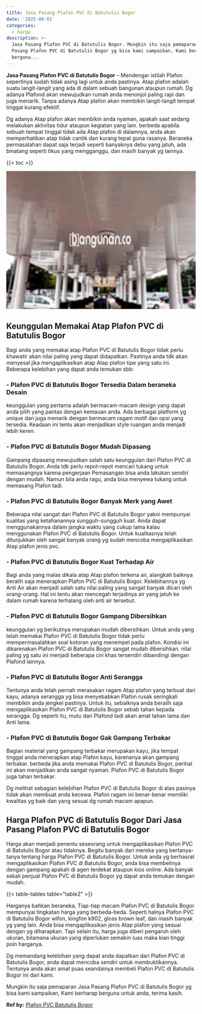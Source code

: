 ```yaml
---
title: Jasa Pasang Plafon PVC di Batutulis Bogor
date: '2025-08-01'
categories:
  - harga
description: >-
  Jasa Pasang Plafon PVC di Batutulis Bogor. Mungkin itu saja pemaparan Jasa
  Pasang Plafon PVC di Batutulis Bogor yg bisa kami sampaikan, Kami berharap
  berguna...
---
```


**Jasa Pasang Plafon PVC di Batutulis Bogor** – Mendengar istilah Plafon sepertinya sudah tidak asing lagi untuk anda pastinya. Atap plafon adalah suatu langit-langit yang ada di dalam sebuah bangunan ataupun rumah. Dg adanya Plafond akan mewujudkan rumah anda menonjol paling rapi dan juga menarik. Tanpa adanya Atap plafon akan membikin langit-langit tempat tinggal kurang efektif.

Dg adanya Atap plafon akan membikin anda nyaman, apakah saat sedang melakukan aktivitas tidur ataupun kegiatan yang lain. berbeda apabila sebuah tempat tinggal tidak ada Atap plafon di dalamnya, anda akan memperhatikan atap tidak cantik dan kurang tepat guna rasanya. Beraneka permasalahan dapat saja terjadi seperti banyaknya debu yang jatuh, ada binatang seperti tikus yang mengganggu, dan masih banyak yg lainnya.

{{< toc >}}

![Jasa Pasang Plafon PVC di Batutulis Bogor](/images/flafond-pvc-murah27.png)

## Keunggulan Memakai Atap Plafon PVC di Batutulis Bogor

Bagi anda yang memakai atap Plafon PVC di Batutulis Bogor tidak perlu khawatir akan nilai paling yang dapat didapatkan. Pastinya anda tdk akan menyesal jika mengaplikasikan atap Atap plafon tipe yang satu ini. Beberapa kelebihan yang dapat anda temukan sbb:

### \- Plafon PVC di Batutulis Bogor Tersedia Dalam beraneka Desain

keunggulan yang pertama adalah bermacam-macam design yang dapat anda pilih yang pantas dengan kemauan anda. Ada berbagai platform yg unique dan juga menarik dengan bermacam ragam motif dan opsi yang tersedia. Keadaan ini tentu akan menjadikan style ruangan anda menjadi lebih keren.

### \- Plafon PVC di Batutulis Bogor Mudah Dipasang

Gampang dipasang mewujudkan salah satu keunggulan dari Plafon PVC di Batutulis Bogor. Anda tdk perlu repot-repot mencari tukang untuk memasangnya karena pengerjaan Pemasangan bisa anda lakukan sendiri dengan mudah. Namun bila anda ragu, anda bisa menyewa tukang untuk memasang Plafon tadi.

### \- Plafon PVC di Batutulis Bogor Banyak Merk yang Awet

Beberapa nilai sangat dari Plafon PVC di Batutulis Bogor yakni mempunyai kualitas yang ketahanannya sungguh-sungguh kuat. Anda dapat menggunakannya dalam jangka waktu yang cukup lama kalau menggunakan Plafon PVC di Batutulis Bogor. Untuk kualitasnya telah ditunjukkan oleh sangat banyak orang yg sudah mencoba mengaplikasikan Atap plafon jenis pvc.

### \- Plafon PVC di Batutulis Bogor Kuat Terhadap Air

Bagi anda yang malas dikala atap Atap plafon terkena air, alangkah baiknya beralih saja menerapkan Plafon PVC di Batutulis Bogor. Kelebihannya yg Anti Air akan menjadi salah satu nilai paling yang sangat banyak dicari oleh orang-orang. Hal ini tentu akan mencegah terjadinya air yang jatuh ke dalam rumah karena terhalang oleh anti air tersebut.

### \- Plafon PVC di Batutulis Bogor Gampang Dibersihkan

keunggulan yg berikutnya merupakan mudah dibersihkan. Untuk anda yang telah memakai Plafon PVC di Batutulis Bogor tidak perlu mempermasalahkan soal kotoran yang menempel pada plafon. Kondisi ini dikarenakan Plafon PVC di Batutulis Bogor sangat mudah dibersihkan. nilai paling yg satu ini menjadi beberapa ciri khas tersendiri dibandingi dengan Plafond lainnya.

### \- Plafon PVC di Batutulis Bogor Anti Serangga

Tentunya anda telah pernah merasakan ragam Atap plafon yang terbuat dari kayu, adanya serangga yg bisa menyebabkan Plafon rusak seringkali membikin anda jengkel pastinya. Untuk itu, sebaiknya anda beralih saja mengaplikasikan Plafon PVC di Batutulis Bogor sebab tahan kepada serangga. Dg seperti itu, mutu dari Plafond tadi akan amat tahan lama dan Anti lama.

### \- Plafon PVC di Batutulis Bogor Gak Gampang Terbakar

Bagian material yang gampang terbakar merupakan kayu, jika tempat tinggal anda menerapkan atap Plafon kayu, karenanya akan gampang terbakar. berbeda jika anda memakai Plafon PVC di Batutulis Bogor, perihal ini akan menjadikan anda sangat nyaman. Plafon PVC di Batutulis Bogor juga tahan terbakar.

Dg melihat sebagian kelebihan Plafon PVC di Batutulis Bogor di atas pasinya tidak akan membuat anda kecewa. Plafon ragam ini benar-benar memiliki kwalitas yg baik dan yang sesuai dg rumah macam apapun.

## Harga Plafon PVC di Batutulis Bogor Dari Jasa Pasang Plafon PVC di Batutulis Bogor

Harga akan menjadi penentu seseorang untuk mengaplikasikan Plafon PVC di Batutulis Bogor atau tidaknya. Begitu banyak dari mereka yang bertanya-tanya tentang harga Plafon PVC di Batutulis Bogor. Untuk anda yg berhasrat mengaplikasikan Plafon PVC di Batutulis Bogor, anda bisa membelinya dengan gampang apakah di agen terdekat ataupun kios online. Ada banyak sekali penjual Plafon PVC di Batutulis Bogor yg dapat anda temukan dengan mudah.

{{< table-tables table="table2" >}}

Harganya bahkan beraneka, Tiap-tiap macam Plafon PVC di Batutulis Bogor mempunyai tingkatan harga yang berbeda-beda. Seperti halnya Plafon PVC di Batutulis Bogor wifon, kingfon k902, gloss brown leaf, dan masih banyak yg yang lain. Anda bisa mengaplikasikan jenis Atap plafon yang sesuai dengan yg diharapkan. Tapi selain itu, harga juga diberi pengaruh oleh ukuran, bilamana ukuran yang diperlukan semakin luas maka kian tinggi poin harganya.

Dg memandang kelebihan yang dapat anda dapatkan dari Plafon PVC di Batutulis Bogor, anda dapat mencoba sendiri untuk membuktikannya. Tentunya anda akan amat puas seandainya membeli Plafon PVC di Batutulis Bogor ini dari kami.

Mungkin itu saja pemaparan Jasa Pasang Plafon PVC di Batutulis Bogor yg bisa kami sampaikan, Kami berharap berguna untuk anda, terima kasih.

**Ref by:** [Plafon PVC Batutulis Bogor](https://id.wikipedia.org/wiki/Plafon)
